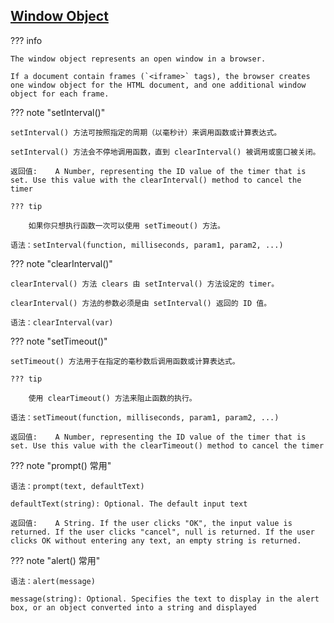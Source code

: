 
## [Window Object](https://www.w3schools.com/jsref/obj_window.asp)

??? info

    The window object represents an open window in a browser.

    If a document contain frames (`<iframe>` tags), the browser creates one window object for the HTML document, and one additional window object for each frame.

??? note "setInterval()"

    setInterval() 方法可按照指定的周期（以毫秒计）来调用函数或计算表达式。

    setInterval() 方法会不停地调用函数，直到 clearInterval() 被调用或窗口被关闭。

    返回值:	A Number, representing the ID value of the timer that is set. Use this value with the clearInterval() method to cancel the timer

    ??? tip

        如果你只想执行函数一次可以使用 setTimeout() 方法。

    语法：setInterval(function, milliseconds, param1, param2, ...)

??? note "clearInterval()"

    clearInterval() 方法 clears 由 setInterval() 方法设定的 timer。

    clearInterval() 方法的参数必须是由 setInterval() 返回的 ID 值。

    语法：clearInterval(var)


??? note "setTimeout()"

    setTimeout() 方法用于在指定的毫秒数后调用函数或计算表达式。

    ??? tip

        使用 clearTimeout() 方法来阻止函数的执行。

    语法：setTimeout(function, milliseconds, param1, param2, ...)

    返回值:	A Number, representing the ID value of the timer that is set. Use this value with the clearTimeout() method to cancel the timer


??? note "prompt() 常用"

    语法：prompt(text, defaultText)

    defaultText(string): Optional. The default input text

    返回值:	A String. If the user clicks "OK", the input value is returned. If the user clicks "cancel", null is returned. If the user clicks OK without entering any text, an empty string is returned.

??? note "alert() 常用"

    语法：alert(message)

    message(string): Optional. Specifies the text to display in the alert box, or an object converted into a string and displayed


